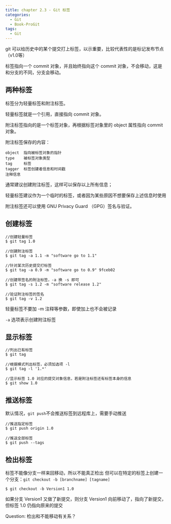 ```yaml
---
title: chapter 2.3 - Git 标签
categories:
  - Git
  - Book-ProGit
tags:
  - Git
---
```


git 可以给历史中的某个提交打上标签，以示重要，比较代表性的是标记发布节点（v1.0等）

标签指向一个 commit 对象，并且始终指向这个 commit 对象，不会移动，这是和分支的不同，分支会移动。

## 两种标签

标签分为轻量标签和附注标签。

轻量标签就是一个引用，直接指向 commit 对象。

附注标签指向的是一个标签对象，再根据标签对象里的 object 属性指向 commit 对象。

附注标签保存的内容：

    object  指向被标签对象的指针
    type    被标签对象类型
    tag     标签
    tagger  标签创建者信息和时间戳
    注释信息

通常建议创建附注标签，这样可以保存以上所有信息；

轻量标签建议作为一个临时的标签，或者因为某些原因不想要保存上述信息时使用

附注标签还可以使用 GNU Privacy Guard （GPG）签名与验证。

## 创建标签

```
//创建轻量标签
$ git tag 1.0   

//创建附注标签
$ git tag -a 1.1 -m "software go to 1.1"

//针对某次历史提交打标签
$ git tag -a 0.9 -m "software go to 0.9" 9fceb02

//创建带签名的附注标签，-a 换 -s 即可
$ git tag -s 1.2 -m "software release 1.2"

//验证附注标签的签名
$ git tag -v 1.2
```

轻量标签不要加 -m 注释等参数，即使加上也不会被记录

`-a` 选项表示创建附注标签

## 显示标签

```
//列出已有标签
$ git tag

//根据模式列出标签，必须加选项 -l
$ git tag -l '1.*'

//显示标签 1.0 对应的提交对象信息，若是附注标签还有标签本身的信息
$ git show 1.0
```

## 推送标签

默认情况，`git push`不会推送标签到远程库上，需要手动推送
```
//推送指定标签
$ git push origin 1.0

//推送全部标签
$ git push --tags
```

## 检出标签

标签不能像分支一样来回移动，所以不能真正检出
但可以在特定的标签上创建一个分支：`git checkout -b [branchname] [tagname]`

```
$ git checkout -b Version1 1.0
```

如果分支 Version1 又做了新提交，则分支 Version1 向前移动了，指向了新提交，但标签 1.0 仍指向原来的提交

Question:
检出和不能移动有关系？



